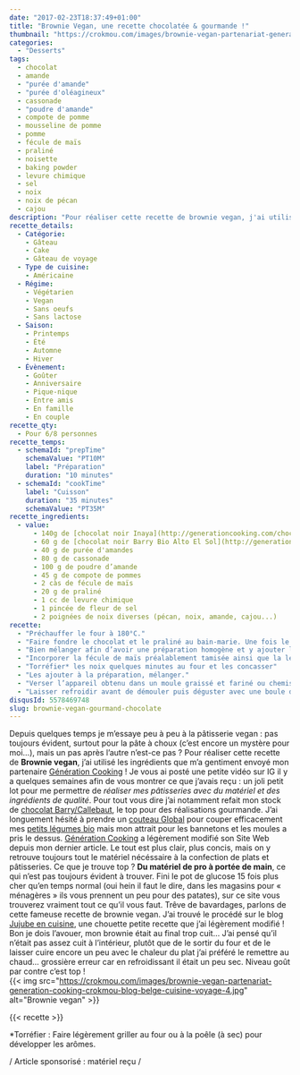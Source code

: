 ```yaml
---
date: "2017-02-23T18:37:49+01:00"
title: "Brownie Vegan, une recette chocolatée & gourmande !"
thumbnail: "https://crokmou.com/images/brownie-vegan-partenariat-generation-cooking-crokmou-blog-belge-cuisine-voyage-1.jpg"
categories:
  - "Desserts"
tags:
  - chocolat
  - amande
  - "purée d'amande"
  - "purée d'oléagineux"
  - cassonade
  - "poudre d'amande"
  - compote de pomme
  - mousseline de pomme
  - pomme
  - fécule de maïs
  - praliné
  - noisette
  - baking powder
  - levure chimique
  - sel
  - noix
  - noix de pécan
  - cajou
description: "Pour réaliser cette recette de brownie vegan, j'ai utilisé les ingrédients que m'a gentiment envoyé mon partenaire Génération Cooking ! Je vous ai posté ..."
recette_details:
  - Catégorie:
    - Gâteau
    - Cake
    - Gâteau de voyage
  - Type de cuisine:
    - Américaine
  - Régime:
    - Végétarien
    - Vegan
    - Sans oeufs
    - Sans lactose
  - Saison:
    - Printemps
    - Été
    - Automne
    - Hiver
  - Évènement:
    - Goûter
    - Anniversaire
    - Pique-nique
    - Entre amis
    - En famille
    - En couple
recette_qty:
  - Pour 6/8 personnes
recette_temps:
  - schemaId: "prepTime"
    schemaValue: "PT10M"
    label: "Préparation"
    duration: "10 minutes"
  - schemaId: "cookTime"
    label: "Cuisson"
    duration: "35 minutes"
    schemaValue: "PT35M"
recette_ingredients:
  - value:
      - 140g de [chocolat noir Inaya](http://generationcooking.com/chocolat-de-couvertures-de-grandes-origines/3232-chocolat-noir-65-inaya-1-kg.html)
      - 60 g de [chocolat noir Barry Bio Alto El Sol](http://generationcooking.com/chocolat-de-couvertures-de-grandes-origines/3065-chocolat-bio-alto-el-sol-65-pistoles-2-kg-barry.html)
      - 40 g de purée d'amandes
      - 80 g de cassonade
      - 100 g de poudre d’amande
      - 45 g de compote de pommes
      - 2 càs de fécule de maïs
      - 20 g de praliné
      - 1 cc de levure chimique
      - 1 pincée de fleur de sel
      - 2 poignées de noix diverses (pécan, noix, amande, cajou...)
recette:
  - "Préchauffer le four à 180°C."
  - "Faire fondre le chocolat et le praliné au bain-marie. Une fois le tout presque fondu, ajouter la purée d’amandes."
  - "Bien mélanger afin d’avoir une préparation homogène et y ajouter la poudre d’amande, le sucre, le sel et la compote de pomme."
  - "Incorporer la fécule de maïs préalablement tamisée ainsi que la levure chimique, mélanger à l’aide d’une spatule."
  - "Torréfier* les noix quelques minutes au four et les concasser"
  - "Les ajouter à la préparation, mélanger."
  - "Verser l’appareil obtenu dans un moule graissé et fariné ou chemisé de papier sulfurisé. Cuire 35/40 minutes au four."
  - "Laisser refroidir avant de démouler puis déguster avec une boule de glace vanille ou nature !"
disqusId: 5578469748
slug: brownie-vegan-gourmand-chocolate
---
```


Depuis quelques temps je m’essaye peu à peu à la pâtisserie vegan : pas toujours
évident, surtout pour la pâte à choux (c’est encore un mystère pour moi…), mais
un pas après l’autre n’est-ce pas ? Pour réaliser cette recette de **Brownie
vegan**, j’ai utilisé les ingrédients que m’a gentiment envoyé mon partenaire
[Génération Cooking](http://generationcooking.com/) ! Je vous ai posté une
petite vidéo sur IG il y a quelques semaines afin de vous montrer ce que j’avais
reçu : un joli petit lot pour me permettre de _réaliser mes pâtisseries avec du
matériel et des ingrédients de qualité_. Pour tout vous dire j’ai notamment
refait mon stock de
[chocolat Barry/Callebaut](http://generationcooking.com/177-chocolats-et-cacao),
le top pour des réalisations gourmande. J’ai longuement hésité à prendre un
[couteau Global](http://generationcooking.com/12-couteaux-global) pour couper
efficacement mes
[petits légumes bio](https://crokmou.com/2016/12/lheureux-nouveau-paniers-de-fruits-legumes-a-bruxelles)
mais mon attrait pour les bannetons et les moules a pris le dessus.
[Génération Cooking](https://crokmou.com/2014/02/generation-cooking)
a légèrement modifié son Site Web depuis mon dernier article. Le tout est plus
clair, plus concis, mais on y retrouve toujours tout le matériel nécéssaire à la
confection de plats et pâtisseries. Ce que je trouve top ? **Du matériel de pro
à portée de main**, ce qui n’est pas toujours évident à trouver. Fini le pot de
glucose 15 fois plus cher qu’en temps normal (oui hein il faut le dire, dans les
magasins pour « ménagères » ils vous prennent un peu pour des patates), sur ce
site vous trouverez vraiment tout ce qu’il vous faut. Trêve de bavardages,
parlons de cette fameuse recette de brownie vegan. J’ai trouvé le procédé sur le
blog
[Jujube en cuisine](http://www.jujube-en-cuisine.fr/brownie-aux-noix-sans-lactose-sans-gluten-et-sans-oeufs-vegan/),
une chouette petite recette que j’ai légèrement modifié ! Bon je dois l’avouer,
mon brownie était au final trop cuit… J’ai pensé qu’il n’était pas assez cuit à
l’intérieur, plutôt que de le sortir du four et de le laisser cuire encore un
peu avec le chaleur du plat j’ai préféré le remettre au chaud… grossière erreur
car en refroidissant il était un peu sec. Niveau goût par contre c’est top !  
{{< img
src="https://crokmou.com/images/brownie-vegan-partenariat-generation-cooking-crokmou-blog-belge-cuisine-voyage-4.jpg"
alt="Brownie vegan" >}}

{{< recette >}}

*Torréfier : Faire légèrement griller au four ou à la poêle (à sec) pour développer les arômes.

/ Article sponsorisé : matériel reçu /
